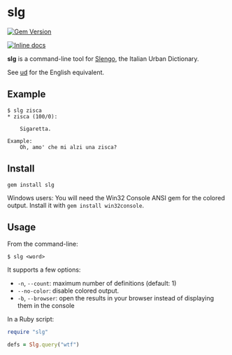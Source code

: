 # slg

[![Gem Version](https://img.shields.io/gem/v/slg.png)](https://rubygems.org/gems/slg)
<!--
[![Coverage Status](https://img.shields.io/coveralls/bfontaine/slg.svg)](https://coveralls.io/r/bfontaine/slg)
-->
[![Inline docs](http://inch-ci.org/github/bfontaine/slg.svg)](http://inch-ci.org/github/bfontaine/slg)

**slg** is a command-line tool for [Slengo][], the Italian Urban Dictionary.

See [ud][] for the English equivalent.

[ud]: https://github.com/bfontaine/ud
[Slengo]: https://slengo.it/define/catramina

## Example

    $ slg zisca
    * zisca (100/0):

        Sigaretta.

    Example:
        Oh, amo' che mi alzi una zisca?

## Install

    gem install slg

Windows users: You will need the Win32 Console ANSI gem for the colored output.
Install it with `gem install win32console`.

## Usage

From the command-line:

    $ slg <word>

It supports a few options:

- `-n`, `--count`: maximum number of definitions (default: 1)
- `--no-color`: disable colored output.
- `-b`, `--browser`: open the results in your browser instead of displaying
  them in the console

In a Ruby script:

```ruby
require "slg"

defs = Slg.query("wtf")
```
